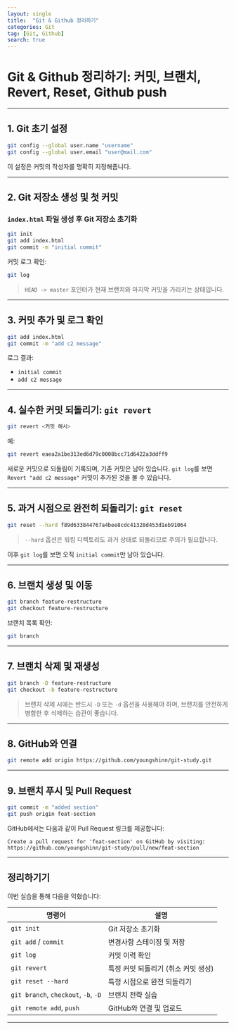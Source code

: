 ```yaml
---
layout: single
title:  "Git & Github 정리하기"
categories: Git
tag: [Git, Github]
search: true
---
```


# Git & Github 정리하기: 커밋, 브랜치, Revert, Reset, Github push

---

## 1. Git 초기 설정

```bash
git config --global user.name "username"
git config --global user.email "user@mail.com"
```

이 설정은 커밋의 작성자를 명확히 지정해줍니다.

---

## 2.  Git 저장소 생성 및 첫 커밋

### `index.html` 파일 생성 후 Git 저장소 초기화

```bash
git init
git add index.html
git commit -m "initial commit"
```

커밋 로그 확인:

```bash
git log
```

> `HEAD -> master` 포인터가 현재 브랜치와 마지막 커밋을 가리키는 상태입니다.

---

## 3.  커밋 추가 및 로그 확인

```bash
git add index.html
git commit -m "add c2 message"
```

로그 결과:

- `initial commit`
- `add c2 message`

---

## 4.  실수한 커밋 되돌리기: `git revert`

```bash
git revert <커밋 해시>
```

예:

```bash
git revert eaea2a1be313ed6d79c0008bcc71d6422a3ddff9
```

새로운 커밋으로 되돌림이 기록되며, 기존 커밋은 남아 있습니다. `git log`를 보면 `Revert "add c2 message"` 커밋이 추가된 것을 볼 수 있습니다.

---

## 5.  과거 시점으로 완전히 되돌리기: `git reset`

```bash
git reset --hard f89d633844767a4bee8cdc41328d453d1eb91064
```

> `--hard` 옵션은 워킹 디렉토리도 과거 상태로 되돌리므로 주의가 필요합니다.

이후 `git log`를 보면 오직 `initial commit`만 남아 있습니다.

---

## 6. 브랜치 생성 및 이동

```bash
git branch feature-restructure
git checkout feature-restructure
```

브랜치 목록 확인:

```bash
git branch
```

---

## 7. 브랜치 삭제 및 재생성

```bash
git branch -D feature-restructure
git checkout -b feature-restructure
```

> 브랜치 삭제 시에는 반드시 `-D` 또는 `-d` 옵션을 사용해야 하며, 브랜치를 안전하게 병합한 후 삭제하는 습관이 좋습니다.

---

## 8. GitHub와 연결

```bash
git remote add origin https://github.com/youngshinn/git-study.git
```

---

## 9. 브랜치 푸시 및 Pull Request

```bash
git commit -m "added section"
git push origin feat-section
```

GitHub에서는 다음과 같이 Pull Request 링크를 제공합니다:

```
Create a pull request for 'feat-section' on GitHub by visiting:
https://github.com/youngshinn/git-study/pull/new/feat-section
```

---

## 정리하기기

이번 실습을 통해 다음을 익혔습니다:

| 명령어 | 설명 |
|--------|------|
| `git init` | Git 저장소 초기화 |
| `git add` / `commit` | 변경사항 스테이징 및 저장 |
| `git log` | 커밋 이력 확인 |
| `git revert` | 특정 커밋 되돌리기 (취소 커밋 생성) |
| `git reset --hard` | 특정 시점으로 완전 되돌리기 |
| `git branch`, `checkout`, `-b`, `-D` | 브랜치 전략 실습 |
| `git remote add`, `push` | GitHub와 연결 및 업로드 |

---

